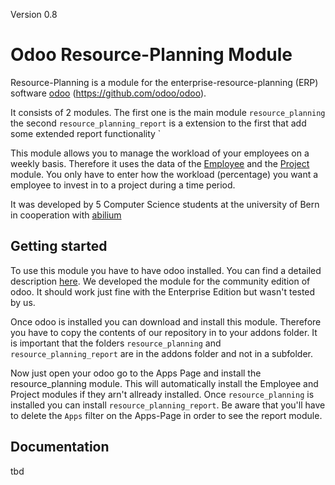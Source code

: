 Version 0.8
# Odoo Resource-Planning Module 

Resource-Planning is a module for the enterprise-resource-planning (ERP) software [odoo](www.odoo.com) (https://github.com/odoo/odoo).

It consists of 2 modules. The first one is the main module `resource_planning` the second `resource_planning_report` is a extension to the first that add some extended report functionality `

This module allows you to manage the workload of your employees on a weekly basis. Therefore it uses the data of the [Employee](https://www.odoo.com/page/employees)
and the [Project](https://www.odoo.com/page/project-management) module. You only have to enter how the workload (percentage) you want a employee 
to invest in to a project during a time period.

It was developed by 5 Computer Science students at the university of Bern in cooperation with [abilium](https://www.abilium.com/)

## Getting started

To use this module you have to have odoo installed. You can find a detailed description [here](https://www.odoo.com/documentation/13.0/setup/install.html#id4).
We developed the module for the community edition of odoo. It should work just fine with the Enterprise Edition but wasn't tested by us.

Once odoo is installed you can download and install this module. Therefore you have to copy the contents of our repository in to your addons folder. It is important 
that the folders `resource_planning` and `resource_planning_report` are in the addons folder and not in a subfolder.

Now just open your odoo go to the Apps Page and install the resource_planning module. This will automatically install the Employee and Project modules if they arn't
allready installed. Once `resource_planning` is installed you can install `resource_planning_report`. Be aware that you'll have to delete the `Apps` filter on the Apps-Page in order to see
the report module.

## Documentation
tbd
